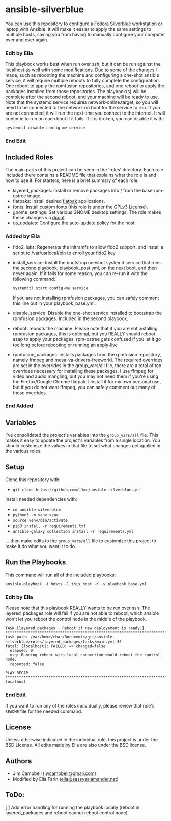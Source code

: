ansible-silverblue
==================

You can use this repository to configure a [Fedora Silverblue](https://silverblue.fedoraproject.org/)
workstation or laptop with Ansible. It will make it easier to apply the same settings to multiple
hosts, saving you from having to manually configure your computer over and over again.

### Edit by Elia

This playbook works best when run over ssh, but it can be run against the localhost as well with some modifications. 
Due to some of the changes I made, such as rebooting the machine and configuring a one-shot ansible service, it will
require multiple reboots to fully complete the configuration. One reboot to apply the rpmfusion repositories, and one 
reboot to apply the packages installed from those repositories. The playbook(s) will be complete after the second reboot, 
and your machine will be ready to use. Note that the systemd service requires network-online.target, so you will need to 
be connected to the network on boot for the service to  run. If you are not connected, it will run the next time you connect 
to the internet. It will continue to run on each boot if it fails. If it is broken, you can disable it with:

    systemctl disable config-me.service

### End Edit

Included Roles
--------------

The main parts of this project can be seen in the 'roles' directory. Each role included there
contains a README file that explains what the role is and how to use it. For starters, here is a
brief summary of each role:

  - layered_packages: Install or remove packages into / from the base rpm-ostree image.
  - flatpaks: Install desired [flatpak](https://flatpak.org/) applications.
  - fonts: Install custom fonts (this role is under the GPLv3 License).
  - gnome_settings: Set various GNOME desktop settings. The role makes these changes via
    [dconf](https://wiki.gnome.org/Projects/dconf).
  - os_updates: Configure the auto-update policy for the host.

### Added by Elia

  - fido2_luks: Regenerate the initramfs to allow fido2 support, and install a script to /var/usrlocal/bin to enroll your fido2 key
  - install_service: Install the bootstrap oneshot systemd service that runs the second playbook, playbook_post.yml, on the next
    boot, and then never again. If it fails for some reason, you can re-run it with the following command:

        systemctl start config-me.service

    If you are not installing rpmfusion packages, you can safely comment this line out in your playbook_base.yml. 

  - disable_service: Disable the one-shot service installed to bootstrap the rpmfusion packages. Included in the second playbook.
  - reboot: reboots the machine. Please note that if you are not installing rpmfusion packages, this is optional, but you REALLY 
    should reboot asap to apply your packages. rpm-ostree gets confused if you let it go too long before rebooting or running an
    apply-live

  - rpmfusion_packages: installs packages from the rpmfusion repository, namely ffmpeg and mesa-va-drivers-freeworld. The required
    overrides are set in the overrides in the group_vars/all file, there are a total of ten overrides necessary for installing these
    packages. I use ffmpeg for video and audio mangling, but you may not need them if you're using the Firefox/Google Chrome flatpak.
    I install it for my own personal use, but if you do not want ffmpeg, you can safely comment out many of those overrides.

### End Added

Variables
---------

I've consolidated the project's variables into the `group_vars/all` file. This makes it easy to
update the project's variables from a single location. You should customize the values in that
file to set what changes get applied in the various roles.

Setup
-----

Clone this repository with:

  - `git clone https://github.com/j1mc/ansible-silverblue.git`

Install needed dependencies with:

  - `cd ansible-silverblue`
  - `python3 -m venv venv`
  - `source venv/bin/activate`
  - `pip3 install -r requirements.txt`
  - `ansible-galaxy collection install -r requirements.yml`

... then make edits to the `group_vars/all` file to customize this project to make it do what you
want it to do.

Run the Playbooks
-----------------

This command will run all of the included playbooks:

`ansible-playbook -i hosts -l this_host -K -v playbook_base.yml`

### Edit by Elia

Please note that this playbook REALLY wants to be run over ssh. The layered_packages role will fail if you are not able
to reboot, which ansible won't let you reboot the control node in the middle of the playbook.

    TASK [layered_packages : Reboot if new deployement is ready.] ***********************************************************************
    task path: /var/home/char/Documents/git/ansible-silverblue/roles/layered_packages/tasks/main.yml:36
    fatal: [localhost]: FAILED! => changed=false 
      elapsed: 0
      msg: Running reboot with local connection would reboot the control node.
      rebooted: false

    PLAY RECAP **************************************************************************************************************************
    localhost     

### End Edit

If you want to run any of the roles individually, please review that role's `README` file for the
needed command.

License
-------

Unless otherwise indicated in the individual role, this project is under the BSD License.
All edits made by Elia are also under the BSD license.

Authors
------

  * Jim Campbell (jwcampbell@gmail.com)
  * Modified by Elia Farin (elia@sassysalamander.net)

ToDo:
-----

[ ] Add error handling for running the playbook locally (reboot in layered_packages and reboot cannot reboot control node)

